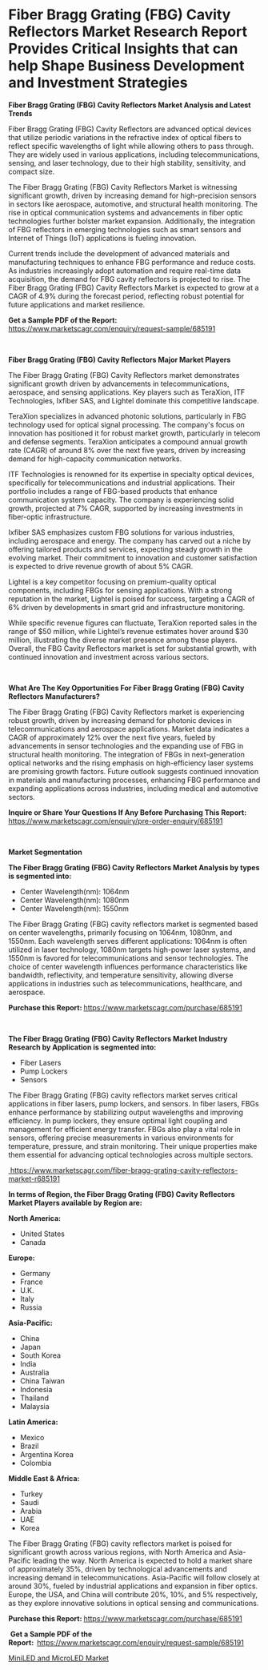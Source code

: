 <p><h1>Fiber Bragg Grating (FBG) Cavity Reflectors Market Research Report Provides Critical Insights that can help Shape Business Development and Investment Strategies</h1></p><p><strong>Fiber Bragg Grating (FBG) Cavity Reflectors Market Analysis and Latest Trends</strong></p>
<p><p>Fiber Bragg Grating (FBG) Cavity Reflectors are advanced optical devices that utilize periodic variations in the refractive index of optical fibers to reflect specific wavelengths of light while allowing others to pass through. They are widely used in various applications, including telecommunications, sensing, and laser technology, due to their high stability, sensitivity, and compact size.</p><p>The Fiber Bragg Grating (FBG) Cavity Reflectors Market is witnessing significant growth, driven by increasing demand for high-precision sensors in sectors like aerospace, automotive, and structural health monitoring. The rise in optical communication systems and advancements in fiber optic technologies further bolster market expansion. Additionally, the integration of FBG reflectors in emerging technologies such as smart sensors and Internet of Things (IoT) applications is fueling innovation. </p><p>Current trends include the development of advanced materials and manufacturing techniques to enhance FBG performance and reduce costs. As industries increasingly adopt automation and require real-time data acquisition, the demand for FBG cavity reflectors is projected to rise. The Fiber Bragg Grating (FBG) Cavity Reflectors Market is expected to grow at a CAGR of 4.9% during the forecast period, reflecting robust potential for future applications and market resilience.</p></p>
<p><strong>Get a Sample PDF of the Report:&nbsp;</strong> <a href="https://www.marketscagr.com/enquiry/request-sample/685191?utm_campaign=2236&utm_medium=2&utm_source=Github&utm_content=ia&utm_term=13022025&utm_id=fiber-bragg-grating-fbg-cavity-reflectors">https://www.marketscagr.com/enquiry/request-sample/685191</a></p>
<p>&nbsp;</p>
<p><strong>Fiber Bragg Grating (FBG) Cavity Reflectors Major Market Players</strong></p>
<p><p>The Fiber Bragg Grating (FBG) Cavity Reflectors market demonstrates significant growth driven by advancements in telecommunications, aerospace, and sensing applications. Key players such as TeraXion, ITF Technologies, Ixfiber SAS, and Lightel dominate this competitive landscape.</p><p>TeraXion specializes in advanced photonic solutions, particularly in FBG technology used for optical signal processing. The company's focus on innovation has positioned it for robust market growth, particularly in telecom and defense segments. TeraXion anticipates a compound annual growth rate (CAGR) of around 8% over the next five years, driven by increasing demand for high-capacity communication networks.</p><p>ITF Technologies is renowned for its expertise in specialty optical devices, specifically for telecommunications and industrial applications. Their portfolio includes a range of FBG-based products that enhance communication system capacity. The company is experiencing solid growth, projected at 7% CAGR, supported by increasing investments in fiber-optic infrastructure.</p><p>Ixfiber SAS emphasizes custom FBG solutions for various industries, including aerospace and energy. The company has carved out a niche by offering tailored products and services, expecting steady growth in the evolving market. Their commitment to innovation and customer satisfaction is expected to drive revenue growth of about 5% CAGR.</p><p>Lightel is a key competitor focusing on premium-quality optical components, including FBGs for sensing applications. With a strong reputation in the market, Lightel is poised for success, targeting a CAGR of 6% driven by developments in smart grid and infrastructure monitoring. </p><p>While specific revenue figures can fluctuate, TeraXion reported sales in the range of $50 million, while Lightel’s revenue estimates hover around $30 million, illustrating the diverse market presence among these players. Overall, the FBG Cavity Reflectors market is set for substantial growth, with continued innovation and investment across various sectors.</p></p>
<p>&nbsp;</p>
<p><strong>What Are The Key Opportunities For Fiber Bragg Grating (FBG) Cavity Reflectors Manufacturers?</strong></p>
<p><p>The Fiber Bragg Grating (FBG) Cavity Reflectors market is experiencing robust growth, driven by increasing demand for photonic devices in telecommunications and aerospace applications. Market data indicates a CAGR of approximately 12% over the next five years, fueled by advancements in sensor technologies and the expanding use of FBG in structural health monitoring. The integration of FBGs in next-generation optical networks and the rising emphasis on high-efficiency laser systems are promising growth factors. Future outlook suggests continued innovation in materials and manufacturing processes, enhancing FBG performance and expanding applications across industries, including medical and automotive sectors.</p></p>
<p><strong>Inquire or Share Your Questions If Any Before Purchasing This Report:</strong> <a href="https://www.marketscagr.com/enquiry/pre-order-enquiry/685191?utm_campaign=2236&utm_medium=2&utm_source=Github&utm_content=ia&utm_term=13022025&utm_id=fiber-bragg-grating-fbg-cavity-reflectors">https://www.marketscagr.com/enquiry/pre-order-enquiry/685191</a></p>
<p>&nbsp;</p>
<p><strong>Market Segmentation</strong></p>
<p><strong>The Fiber Bragg Grating (FBG) Cavity Reflectors Market Analysis by types is segmented into:</strong></p>
<p><ul><li>Center Wavelength(nm): 1064nm</li><li>Center Wavelength(nm): 1080nm</li><li>Center Wavelength(nm): 1550nm</li></ul></p>
<p><p>The Fiber Bragg Grating (FBG) cavity reflectors market is segmented based on center wavelengths, primarily focusing on 1064nm, 1080nm, and 1550nm. Each wavelength serves different applications: 1064nm is often utilized in laser technology, 1080nm targets high-power laser systems, and 1550nm is favored for telecommunications and sensor technologies. The choice of center wavelength influences performance characteristics like bandwidth, reflectivity, and temperature sensitivity, allowing diverse applications in industries such as telecommunications, healthcare, and aerospace.</p></p>
<p><strong>Purchase this Report:&nbsp;</strong><a href="https://www.marketscagr.com/purchase/685191?utm_campaign=2236&utm_medium=2&utm_source=Github&utm_content=ia&utm_term=13022025&utm_id=fiber-bragg-grating-fbg-cavity-reflectors">https://www.marketscagr.com/purchase/685191</a></p>
<p>&nbsp;</p>
<p><strong>The Fiber Bragg Grating (FBG) Cavity Reflectors Market Industry Research by Application is segmented into:</strong></p>
<p><ul><li>Fiber Lasers</li><li>Pump Lockers</li><li>Sensors</li></ul></p>
<p><p>The Fiber Bragg Grating (FBG) cavity reflectors market serves critical applications in fiber lasers, pump lockers, and sensors. In fiber lasers, FBGs enhance performance by stabilizing output wavelengths and improving efficiency. In pump lockers, they ensure optimal light coupling and management for efficient energy transfer. FBGs also play a vital role in sensors, offering precise measurements in various environments for temperature, pressure, and strain monitoring. Their unique properties make them essential for advancing optical technologies across multiple sectors.</p></p>
<p><a href="https://www.marketscagr.com/fiber-bragg-grating-cavity-reflectors-market-r685191?utm_campaign=2236&utm_medium=2&utm_source=Github&utm_content=ia&utm_term=13022025&utm_id=fiber-bragg-grating-fbg-cavity-reflectors">&nbsp;https://www.marketscagr.com/fiber-bragg-grating-cavity-reflectors-market-r685191</a></p>
<p><strong>In terms of Region, the Fiber Bragg Grating (FBG) Cavity Reflectors Market Players available by Region are:</strong></p>
<p>
    <p> <strong> North America: </strong>
        <ul>
            <li>United States</li>
            <li>Canada</li>
        </ul>
        </p> 
    <p> <strong> Europe: </strong>
        <ul>
            <li>Germany</li>
            <li>France</li>
            <li>U.K.</li>
            <li>Italy</li>
            <li>Russia</li>
        </ul>
        </p> 
    <p> <strong> Asia-Pacific: </strong>
        <ul>
            <li>China</li>
            <li>Japan</li>
            <li>South Korea</li>
            <li>India</li>
            <li>Australia</li>
            <li>China Taiwan</li>
            <li>Indonesia</li>
            <li>Thailand</li>
            <li>Malaysia</li>
        </ul>
        </p> 
    <p> <strong> Latin America: </strong>
        <ul>
            <li>Mexico</li>
            <li>Brazil</li>
            <li>Argentina Korea</li>
            <li>Colombia</li>
        </ul>
        </p> 
    <p> <strong> Middle East & Africa: </strong>
        <ul>
            <li>Turkey</li>
            <li>Saudi</li>
            <li>Arabia</li>
            <li>UAE</li>
            <li>Korea</li>
        </ul>
    </p>
    </p>
<p><p>The Fiber Bragg Grating (FBG) cavity reflectors market is poised for significant growth across various regions, with North America and Asia-Pacific leading the way. North America is expected to hold a market share of approximately 35%, driven by technological advancements and increasing demand in telecommunications. Asia-Pacific will follow closely at around 30%, fueled by industrial applications and expansion in fiber optics. Europe, the USA, and China will contribute 20%, 10%, and 5% respectively, as they explore innovative solutions in optical sensing and communications.</p></p>
<p><strong>Purchase this Report: </strong><a href="https://www.marketscagr.com/purchase/685191?utm_campaign=2236&utm_medium=2&utm_source=Github&utm_content=ia&utm_term=13022025&utm_id=fiber-bragg-grating-fbg-cavity-reflectors">https://www.marketscagr.com/purchase/685191</a></p>
<p>&nbsp;<strong>Get a Sample PDF of the Report:&nbsp;&nbsp;</strong><a href="https://www.marketscagr.com/enquiry/request-sample/685191?utm_campaign=2236&utm_medium=2&utm_source=Github&utm_content=ia&utm_term=13022025&utm_id=fiber-bragg-grating-fbg-cavity-reflectors">https://www.marketscagr.com/enquiry/request-sample/685191</a></p>
<p><strong></strong></p>
<p><p><a href="https://github.com/FahadAhmed223/Market-Research-Report-List-1/blob/main/miniled-and-microled-market.md?utm_campaign=2236&utm_medium=2&utm_source=Github&utm_content=ia&utm_term=13022025&utm_id=fiber-bragg-grating-fbg-cavity-reflectors">MiniLED and MicroLED Market</a></p></p>